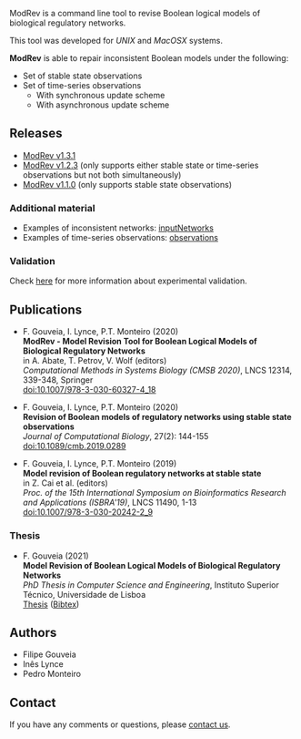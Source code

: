 ModRev is a command line tool to revise Boolean logical models of biological regulatory networks.

This tool was developed for *UNIX* and *MacOSX* systems.

**ModRev** is able to repair inconsistent Boolean models under the following:
- Set of stable state observations 
- Set of time-series observations
  - With synchronous update scheme
  - With asynchronous update scheme

## Releases

- [ModRev v1.3.1](https://filipegouveia.github.io/ModRev/ModRev-1.3.1.zip)
- [ModRev v1.2.3](https://filipegouveia.github.io/ModRev/ModRev-1.2.3.zip) (only supports either stable state or time-series observations but not both simultaneously)
- [ModRev v1.1.0](https://filipegouveia.github.io/ModRev/modrev-1.1.zip) (only supports stable state observations)


### Additional material

- Examples of inconsistent networks: [inputNetworks](https://filipegouveia.github.io/ModRev/inputNetworks.zip)
- Examples of time-series observations: [observations](https://filipegouveia.github.io/ModRev/observations.zip)

### Validation

Check [here](validation) for more information about experimental validation.

## Publications

- F. Gouveia, I. Lynce, P.T. Monteiro (2020)  
  **ModRev - Model Revision Tool for Boolean Logical Models of Biological Regulatory Networks**  
  in A. Abate, T. Petrov, V. Wolf (editors)  
  *Computational Methods in Systems Biology (CMSB 2020)*, LNCS 12314, 339-348, Springer  
  [doi:10.1007/978-3-030-60327-4_18](https://doi.org/10.1007/978-3-030-60327-4_18)

- F. Gouveia, I. Lynce, P.T. Monteiro (2020)  
  **Revision of Boolean models of regulatory networks using stable state observations**  
  *Journal of Computational Biology*, 27(2): 144-155  
  [doi:10.1089/cmb.2019.0289](https://doi.org/10.1089/cmb.2019.0289)

- F. Gouveia, I. Lynce, P.T. Monteiro (2019)  
  **Model revision of Boolean regulatory networks at stable state**  
  in Z. Cai et al. (editors)  
  *Proc. of the 15th International Symposium on Bioinformatics Research and Applications (ISBRA'19)*, LNCS 11490, 1-13  
  [doi:10.1007/978-3-030-20242-2_9](https://doi.org/10.1007/978-3-030-20242-2_9)

### Thesis

- F. Gouveia (2021)  
	**Model Revision of Boolean Logical Models of Biological Regulatory Networks**  
	*PhD Thesis in Computer Science and Engineering*, Instituto Superior Técnico, Universidade de Lisboa  
	[Thesis](https://scholar.tecnico.ulisboa.pt/records/Dc_NRZICXqamFOgaJK7aATltOOGTAgr625vU)   ([Bibtex](https://scholar.tecnico.ulisboa.pt/api/records/Dc_NRZICXqamFOgaJK7aATltOOGTAgr625vU/format/bibtex))
	<!--[Thesis.pdf](https://fenix.tecnico.ulisboa.pt/downloadFile/1693531374627830/63543-FilipeGouveia-Thesis-Final.pdf)-->  


## Authors
* Filipe Gouveia
* Inês Lynce
* Pedro Monteiro

## Contact

If you have any comments or questions, please [contact us](mailto:filipe.gouveia@tecnico.ulisboa.pt;?subject=[ModRev]).
